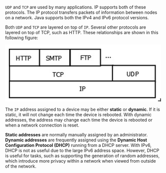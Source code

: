 
`UDP` and `TCP` are used by many applications. IP supports both of these protocols. The IP protocol transfers packets of information between nodes on a network. Java supports both the IPv4 and IPv6 protocol versions.


Both `UDP` and `TCP` are layered on top of `IP`. Several other protocols are layered on top of TCP, such as HTTP. These relationships are shown in this following figure:

![](images/20181022195312.png)

The `IP` address assigned to a device may be either **static** or **dynamic**. If it is static, it will not change each time the device is rebooted. With dynamic addresses, the address may change each time the device is rebooted or when a network connection is reset.

**Static addresses** are normally manually assigned by an administrator. **Dynamic addresses** are frequently assigned using the **Dynamic Host Configuration Protocol (DHCP)** running from a DHCP server. With IPv6, DHCP is not as useful due to the large IPv6 address space. However, DHCP is useful for tasks, such as supporting the generation of random addresses, which introduce more privacy within a network when viewed from outside of the network.


